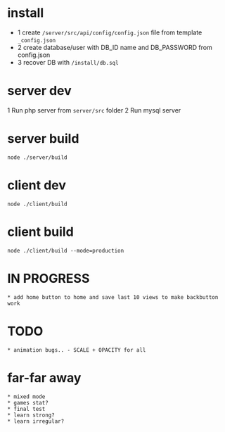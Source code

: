 # install
* 1 create `/server/src/api/config/config.json` file from template `_config.json`
* 2 create database/user with DB_ID name and DB_PASSWORD from config.json
* 3 recover DB with `/install/db.sql`

# server dev
1 Run php server from `server/src` folder
2 Run mysql server

# server build
`node ./server/build`

# client dev
`node ./client/build`

# client build
`node ./client/build --mode=production`

# IN PROGRESS
    * add home button to home and save last 10 views to make backbutton work

# TODO
    * animation bugs.. - SCALE + OPACITY for all

# far-far away
    * mixed mode
    * games stat?
    * final test
    * learn strong?
    * learn irregular?
